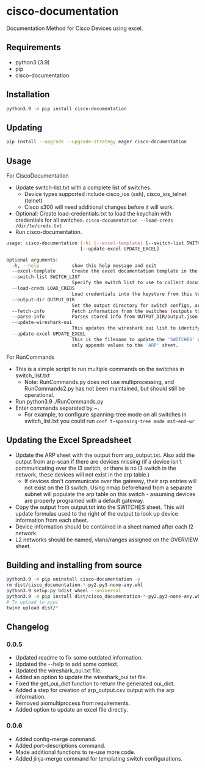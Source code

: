 # cisco-documentation

Documentation Method for Cisco Devices using excel.

## Requirements

- python3 (3.9)
- pip
- cisco-documentation

## Installation

```bash
python3.9 -m pip install cisco-documentation
```

## Updating

```bash
pip install --upgrade --upgrade-strategy eager cisco-documentation
```

## Usage

For CiscoDocumentation

- Update switch-list.txt with a complete list of switches.
  - Device types supported include cisco_ios (ssh), cisco_ios_telnet (telnet)
  - Cisco s300 will need additional changes before it will work.
- Optional: Create load-credentials.txt to load the keychain with credentials for all switches. `cisco-documentation --load-creds /dir/to/creds.txt`
- Run cisco-documentation.
```bash
usage: cisco-documentation [-h] [--excel-template] [--switch-list SWITCH_LIST] [--load-creds LOAD_CREDS] [--output-dir OUTPUT_DIR] [--fetch-info] [--parse-info] [--update-wireshark-oui]
                           [--update-excel UPDATE_EXCEL]

optional arguments:
  -h, --help            show this help message and exit
  --excel-template      Create the excel documentation template in the cwd.
  --switch-list SWITCH_LIST
                        Specify the switch list to use to collect documentation.
  --load-creds LOAD_CREDS
                        Load credentials into the keystore from this text document. (switch-ip,username,password)
  --output-dir OUTPUT_DIR
                        Set the output directory for switch configs, arp table output, etc.
  --fetch-info          Fetch information from the switches (outputs to OUTPUT_DIR/output.json)
  --parse-info          Parses stored info from OUTPUT_DIR/output.json and outputs OUTPUT_DIR/output.csv
  --update-wireshark-oui
                        This updates the wireshark oui list to identify vendors based on the device mac address.
  --update-excel UPDATE_EXCEL
                        This is the filename to update the 'SWITCHES' and 'ARP' sheets of the specified workbook automatically. This perminently erases the current 'SWITCHES' worksheet. This
                        only appends values to the 'ARP' sheet.

```

For RunCommands

- This is a simple script to run multiple commands on the switches in switch_list.txt
  - Note: RunCommands.py does not use multiprocessing, and RunCommands2.py has not been maintained, but should still be operational.
- Run python3.9 ./RunCommands.py
- Enter commands separated by ~.
  - For example, to configure spanning-tree mode on all switches in switch_list.txt you could run `conf t~spanning-tree mode mst~end~wr`
    
## Updating the Excel Spreadsheet

- Update the ARP sheet with the output from arp_output.txt. Also add the output from arp-scan if there are devices missing (if a device isn't communicating over the l3 switch, or there is no l3 switch in the network, these devices will not exist in the arp table.)
  - If devices don't communicate over the gateway, their arp entries will not exist on the l3 switch. Using nmap beforehand from a separate subnet will populate the arp table on this switch - assuming devices are properly programed with a default gateway.
- Copy the output from output.txt into the SWITCHES sheet. This will update formulas used to the right of the output to look up device information from each sheet.
- Device information should be contained in a sheet named after each l2 network. 
- L2 networks should be named, vlans/ranges assigned on the OVERVIEW sheet.

## Building and installing from source

```bash
python3.9 -m pip uninstall cisco-documentation -y
rm dist/cisco_documentation-*-py2.py3-none-any.whl
python3.9 setup.py bdist_wheel --universal
python3.9 -m pip install dist/cisco_documentation-*-py2.py3-none-any.whl
# To upload to pypi
twine upload dist/*
```

## Changelog

### 0.0.5
- Updated readme to fix some outdated information.
- Updated the --help to add some context.
- Updated the wireshark_oui.txt file.
- Added an option to update the wireshark_oui.txt file. 
- Fixed the get_oui_dict function to return the generated oui_dict.
- Added a step for creation of arp_output.csv output with the arp information.
- Removed aiomultiprocess from requirements.
- Added option to update an excel file directly.

### 0.0.6
- Added config-merge command.
- Added port-descriptions command.
- Made additional functions to re-use more code.
- Added jinja-merge command for templating switch configurations.
